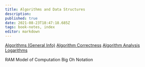 ```yaml
---
title: Algorithms and Data Structures
description: 
published: true
date: 2021-08-23T18:47:18.685Z
tags: book-notes, index
editor: markdown
---
```


[Algorithms (General Info)](/computer-science/algorithms-and-data-structures/algorithms-general)
[Algorithm Correctness](/computer-science/algorithms-and-data-structures/algorithm-correctness)
[Algorithm Analysis](/computer-science/algorithms-and-data-structures/algorithm-analysis)
[Logarithms](/computer-science/algorithms-and-data-structures/logarithms)

RAM Model of Computation
Big Oh Notation

